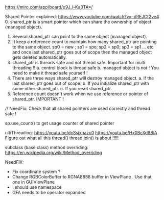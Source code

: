 https://miro.com/app/board/o9J_l-Ka3TA=/

Shared Pointer explained:
https://www.youtube.com/watch?v=-dREJCf2ve4
0. shared_ptr is a smart pointer which can share the ownership of object (managed object).
1. Several shared_ptr can point to the same object (managed object).
2. It keep a reference count to maintain how many shared_ptr are pointing to the same object.
    sp0 = new ; sp1 = spo; sp2 = sp0; sp3 = sp1 ... etc
   and once last shared_ptr goes out of scope then the managed object gets deleted automatically.
3. shared_ptr is threads safe and not thread safe. Important for multi threading !!
   a. control block is thread safe
   b. managed object is not ! You need to make it thread safe yourself !
4. There are three ways shared_ptr will destroy managed object.
   a. If the last shared_ptr goes out of scope.
   b. If you initialize shared_ptr with some other shared_ptr.
   c. If you reset shared_ptr.
5. Reference count doesn't work when we use reference or pointer of shared_ptr. IMPORTANT !

// NeedFix: Check that all shared pointers are used correctly and thread safe !

sp.use_count() to get usage counter of shared pointer

ultiThreading:
https://youtu.be/dcSsjxhazu0
https://youtu.be/Hx0BcXd86iA
Figure out what all this thread() thread.join() is about !!!!!

subclass (base class) method overriding:
https://en.wikipedia.org/wiki/Method_overriding

NeedFiX:

- Fix coordinate system ?
- Change RGBColorBuffer to RGNA8888 buffer in ViewPlane . Use that one in GUIViewPlane
- I should use namespace
- GFA needs to be operator expanded
